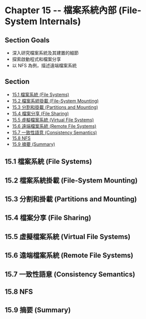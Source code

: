 # Chapter 15 -- 檔案系統內部 (File-System Internals) #

## Section Goals ##

* 深入研究檔案系統及其建置的細節
* 探索啟動程式和檔案分享
* 以 NFS 為例，描述遠端檔案系統

## Section ##

* [15.1 檔案系統 (File Systems)](#151-檔案系統-file-systems)
* [15.2 檔案系統掛載 (File-System Mounting)](#152-檔案系統掛載-file-system-mounting)
* [15.3 分割和掛載 (Partitions and Mounting)](#153-分割和掛載-partitions-and-mounting)
* [15.4 檔案分享 (File Sharing)](#154-檔案分享-file-sharing)
* [15.5 虛擬檔案系統 (Virtual File Systems)](#155-虛擬檔案系統-virtual-file-systems)
* [15.6 遠端檔案系統 (Remote File Systems)](#156-遠端檔案系統-remote-file-systems)
* [15.7 一致性語意 (Consistency Semantics)](#157-一致性語意-consistency-semantics)
* [15.8 NFS](#158-nfs)
* [15.9 摘要 (Summary)](#159-摘要-summary)

## 15.1 檔案系統 (File Systems) ##

## 15.2 檔案系統掛載 (File-System Mounting) ##

## 15.3 分割和掛載 (Partitions and Mounting) ##

## 15.4 檔案分享 (File Sharing) ##

## 15.5 虛擬檔案系統 (Virtual File Systems) ##

## 15.6 遠端檔案系統 (Remote File Systems) ##

## 15.7 一致性語意 (Consistency Semantics) ##

## 15.8 NFS ##

## 15.9 摘要 (Summary) ##
